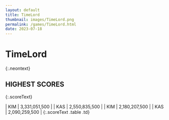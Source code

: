 ```yaml
---
layout: default
title: TimeLord
thumbnail: images/TimeLord.png
permalink: /games/TimeLord.html
date: 2023-07-18
---
```


# TimeLord 
{:.neontext}

## HIGHEST SCORES
{:.scoreText}

| KIM | 3,331,051,500 | 
| KAS | 2,550,835,500 | 
| KIM | 2,180,207,500 | 
| KAS | 2,090,259,500 | 
{:.scoreText .table .td}
